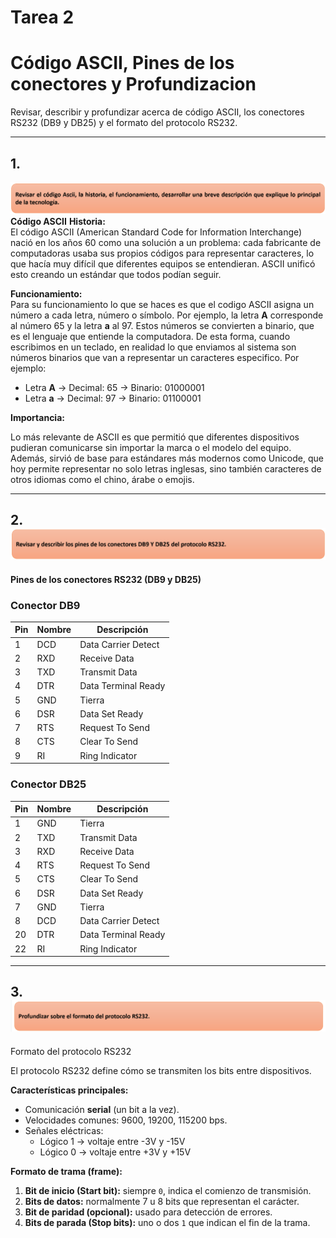 # Tarea 2
# Código ASCII, Pines de los conectores y Profundizacion 

Revisar, describir y profundizar acerca de código ASCII, los conectores RS232 (DB9 y DB25) y el formato del protocolo RS232.

---

## 1.
![Descripción de la imagen](Screenshot_2025-09-03_223624.png) 
**Código ASCII**
**Historia:**  
El código ASCII (American Standard Code for Information Interchange) nació en los años 60 como una solución a un problema: cada fabricante de computadoras usaba sus propios códigos para representar caracteres, lo que hacía muy difícil que diferentes equipos se entendieran. ASCII unificó esto creando un estándar que todos podían seguir.  

**Funcionamiento:**  
Para su funcionamiento lo que se haces es que el codigo ASCII asigna un número a cada letra, número o símbolo. Por ejemplo, la letra **A** corresponde al número 65 y la letra **a** al 97. Estos números se convierten a binario, que es el lenguaje que entiende la computadora. De esta forma, cuando escribimos en un teclado, en realidad lo que enviamos al sistema son números binarios que van a representar un caracteres especifico. 
Por ejemplo:  
- Letra **A** → Decimal: 65 → Binario: 01000001  
- Letra **a** → Decimal: 97 → Binario: 01100001  

**Importancia:**  

Lo más relevante de ASCII es que permitió que diferentes dispositivos pudieran comunicarse sin importar la marca o el modelo del equipo. Además, sirvió de base para estándares más modernos como Unicode, que hoy permite representar no solo letras inglesas, sino también caracteres de otros idiomas como el chino, árabe o emojis.  

---

## 2.![Descripción de la imagen](image.png)  

**Pines de los conectores RS232 (DB9 y DB25)**

### Conector DB9
| Pin | Nombre | Descripción |
|-----|---------|-------------|
| 1   | DCD     | Data Carrier Detect |
| 2   | RXD     | Receive Data |
| 3   | TXD     | Transmit Data |
| 4   | DTR     | Data Terminal Ready |
| 5   | GND     | Tierra |
| 6   | DSR     | Data Set Ready |
| 7   | RTS     | Request To Send |
| 8   | CTS     | Clear To Send |
| 9   | RI      | Ring Indicator |

### Conector DB25
| Pin | Nombre | Descripción |
|-----|---------|-------------|
| 1   | GND     | Tierra |
| 2   | TXD     | Transmit Data |
| 3   | RXD     | Receive Data |
| 4   | RTS     | Request To Send |
| 5   | CTS     | Clear To Send |
| 6   | DSR     | Data Set Ready |
| 7   | GND     | Tierra |
| 8   | DCD     | Data Carrier Detect |
| 20  | DTR     | Data Terminal Ready |
| 22  | RI      | Ring Indicator |

---

## 3.![Descripción de la imagen](Screenshot_2025-09-03_230355.png) 
Formato del protocolo RS232

El protocolo RS232 define cómo se transmiten los bits entre dispositivos.  

**Características principales:**  
- Comunicación **serial** (un bit a la vez).  
- Velocidades comunes: 9600, 19200, 115200 bps.  
- Señales eléctricas:  
  - Lógico 1 → voltaje entre -3V y -15V  
  - Lógico 0 → voltaje entre +3V y +15V  

**Formato de trama (frame):**  
1. **Bit de inicio (Start bit):** siempre `0`, indica el comienzo de transmisión.  
2. **Bits de datos:** normalmente 7 u 8 bits que representan el carácter.  
3. **Bit de paridad (opcional):** usado para detección de errores.  
4. **Bits de parada (Stop bits):** uno o dos `1` que indican el fin de la trama.  

